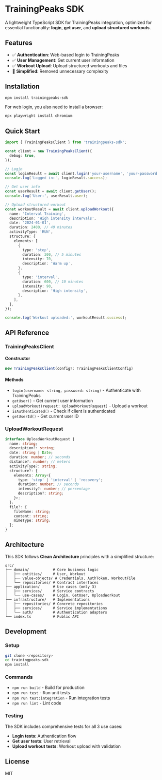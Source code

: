 # TrainingPeaks SDK

A lightweight TypeScript SDK for TrainingPeaks integration, optimized for essential functionality: **login**, **get user**, and **upload structured workouts**.

## Features

- ✅ **Authentication**: Web-based login to TrainingPeaks
- ✅ **User Management**: Get current user information
- ✅ **Workout Upload**: Upload structured workouts and files
- 🚫 **Simplified**: Removed unnecessary complexity

## Installation

```bash
npm install trainingpeaks-sdk
```

For web login, you also need to install a browser:

```bash
npx playwright install chromium
```

## Quick Start

```typescript
import { TrainingPeaksClient } from 'trainingpeaks-sdk';

const client = new TrainingPeaksClient({
  debug: true,
});

// Login
const loginResult = await client.login('your-username', 'your-password');
console.log('Logged in:', loginResult.success);

// Get user info
const userResult = await client.getUser();
console.log('User:', userResult.user);

// Upload structured workout
const workoutResult = await client.uploadWorkout({
  name: 'Interval Training',
  description: 'High intensity intervals',
  date: '2024-01-01',
  duration: 2400, // 40 minutes
  activityType: 'RUN',
  structure: {
    elements: [
      {
        type: 'step',
        duration: 300, // 5 minutes
        intensity: 70,
        description: 'Warm up',
      },
      {
        type: 'interval',
        duration: 600, // 10 minutes
        intensity: 90,
        description: 'High intensity',
      },
    ],
  },
});

console.log('Workout uploaded:', workoutResult.success);
```

## API Reference

### TrainingPeaksClient

#### Constructor

```typescript
new TrainingPeaksClient(config?: TrainingPeaksClientConfig)
```

#### Methods

- `login(username: string, password: string)` - Authenticate with TrainingPeaks
- `getUser()` - Get current user information
- `uploadWorkout(request: UploadWorkoutRequest)` - Upload a workout
- `isAuthenticated()` - Check if client is authenticated
- `getUserId()` - Get current user ID

### UploadWorkoutRequest

```typescript
interface UploadWorkoutRequest {
  name: string;
  description?: string;
  date: string | Date;
  duration: number; // seconds
  distance?: number; // meters
  activityType?: string;
  structure?: {
    elements: Array<{
      type: 'step' | 'interval' | 'recovery';
      duration: number; // seconds
      intensity?: number; // percentage
      description?: string;
    }>;
  };
  file?: {
    fileName: string;
    content: string;
    mimeType: string;
  };
}
```

## Architecture

This SDK follows **Clean Architecture** principles with a simplified structure:

```
src/
├── domain/           # Core business logic
│   ├── entities/     # User, Workout
│   ├── value-objects/ # Credentials, AuthToken, WorkoutFile
│   └── repositories/ # Contract interfaces
├── application/      # Use cases (only 3)
│   ├── services/     # Service contracts
│   └── use-cases/    # Login, GetUser, UploadWorkout
├── infrastructure/   # Implementations
│   ├── repositories/ # Concrete repositories
│   ├── services/     # Service implementations
│   └── auth/         # Authentication adapters
└── index.ts          # Public API
```

## Development

### Setup

```bash
git clone <repository>
cd trainingpeaks-sdk
npm install
```

### Commands

- `npm run build` - Build for production
- `npm run test` - Run unit tests
- `npm run test:integration` - Run integration tests
- `npm run lint` - Lint code

### Testing

The SDK includes comprehensive tests for all 3 use cases:

- **Login tests**: Authentication flow
- **Get user tests**: User retrieval
- **Upload workout tests**: Workout upload with validation

## License

MIT
